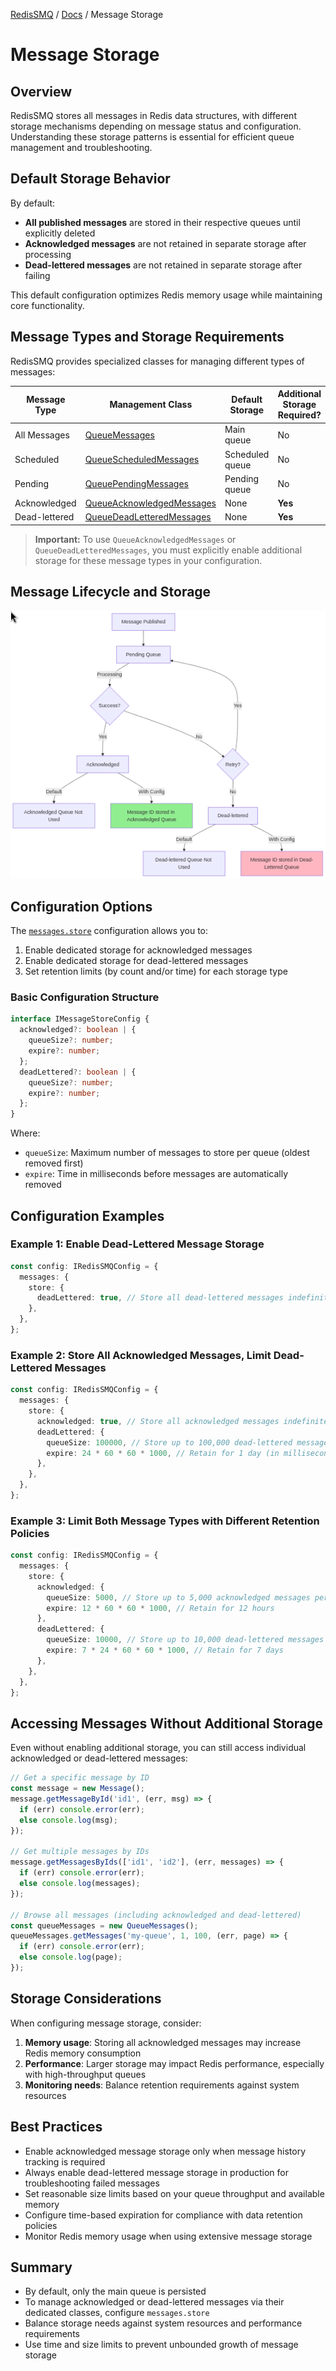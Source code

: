 
[RedisSMQ](../README.md) / [Docs](README.md) / Message Storage

# Message Storage

## Overview

RedisSMQ stores all messages in Redis data structures, with different storage mechanisms depending on message status and configuration. Understanding these storage patterns is essential for efficient queue management and troubleshooting.

## Default Storage Behavior

By default:

- **All published messages** are stored in their respective queues until explicitly deleted
- **Acknowledged messages** are not retained in separate storage after processing
- **Dead-lettered messages** are not retained in separate storage after failing

This default configuration optimizes Redis memory usage while maintaining core functionality.

## Message Types and Storage Requirements

RedisSMQ provides specialized classes for managing different types of messages:

| Message Type  | Management Class                                                      | Default Storage | Additional Storage Required? |
|---------------|-----------------------------------------------------------------------|-----------------|------------------------------|
| All Messages  | [QueueMessages](api/classes/QueueMessages.md)                         | Main queue      | No                           |
| Scheduled     | [QueueScheduledMessages](api/classes/QueueScheduledMessages.md)       | Scheduled queue | No                           |
| Pending       | [QueuePendingMessages](api/classes/QueuePendingMessages.md)           | Pending queue   | No                           |
| Acknowledged  | [QueueAcknowledgedMessages](api/classes/QueueAcknowledgedMessages.md) | None            | **Yes**                      |
| Dead-lettered | [QueueDeadLetteredMessages](api/classes/QueueDeadLetteredMessages.md) | None            | **Yes**                      |

> **Important:** To use `QueueAcknowledgedMessages` or `QueueDeadLetteredMessages`, you must explicitly enable additional storage for these message types in your configuration.

## Message Lifecycle and Storage

![Message Lifecycle and Storage](message-storage.png)

## Configuration Options

The [`messages.store`](api/interfaces/IRedisSMQConfig.md#messages) configuration allows you to:

1. Enable dedicated storage for acknowledged messages
2. Enable dedicated storage for dead-lettered messages
3. Set retention limits (by count and/or time) for each storage type

### Basic Configuration Structure

```typescript
interface IMessageStoreConfig {
  acknowledged?: boolean | {
    queueSize?: number;
    expire?: number;
  };
  deadLettered?: boolean | {
    queueSize?: number;
    expire?: number;
  };
}
```

Where:
- `queueSize`: Maximum number of messages to store per queue (oldest removed first)
- `expire`: Time in milliseconds before messages are automatically removed

## Configuration Examples

### Example 1: Enable Dead-Lettered Message Storage

```typescript
const config: IRedisSMQConfig = {
  messages: {
    store: {
      deadLettered: true, // Store all dead-lettered messages indefinitely
    },
  },
};
```

### Example 2: Store All Acknowledged Messages, Limit Dead-Lettered Messages

```typescript
const config: IRedisSMQConfig = {
  messages: {
    store: {
      acknowledged: true, // Store all acknowledged messages indefinitely
      deadLettered: {
        queueSize: 100000, // Store up to 100,000 dead-lettered messages per queue
        expire: 24 * 60 * 60 * 1000, // Retain for 1 day (in milliseconds)
      },
    },
  },
};
```

### Example 3: Limit Both Message Types with Different Retention Policies

```typescript
const config: IRedisSMQConfig = {
  messages: {
    store: {
      acknowledged: {
        queueSize: 5000, // Store up to 5,000 acknowledged messages per queue
        expire: 12 * 60 * 60 * 1000, // Retain for 12 hours
      },
      deadLettered: {
        queueSize: 10000, // Store up to 10,000 dead-lettered messages per queue
        expire: 7 * 24 * 60 * 60 * 1000, // Retain for 7 days
      },
    },
  },
};
```

## Accessing Messages Without Additional Storage

Even without enabling additional storage, you can still access individual acknowledged or dead-lettered messages:

```typescript
// Get a specific message by ID
const message = new Message();
message.getMessageById('id1', (err, msg) => {
  if (err) console.error(err);
  else console.log(msg);
});

// Get multiple messages by IDs
message.getMessagesByIds(['id1', 'id2'], (err, messages) => {
  if (err) console.error(err);
  else console.log(messages);
});

// Browse all messages (including acknowledged and dead-lettered)
const queueMessages = new QueueMessages();
queueMessages.getMessages('my-queue', 1, 100, (err, page) => {
  if (err) console.error(err);
  else console.log(page);
});
```

## Storage Considerations

When configuring message storage, consider:

1. **Memory usage**: Storing all acknowledged messages may increase Redis memory consumption
2. **Performance**: Larger storage may impact Redis performance, especially with high-throughput queues
3. **Monitoring needs**: Balance retention requirements against system resources

## Best Practices

- Enable acknowledged message storage only when message history tracking is required
- Always enable dead-lettered message storage in production for troubleshooting failed messages
- Set reasonable size limits based on your queue throughput and available memory
- Configure time-based expiration for compliance with data retention policies
- Monitor Redis memory usage when using extensive message storage

## Summary

- By default, only the main queue is persisted
- To manage acknowledged or dead-lettered messages via their dedicated classes, configure `messages.store`
- Balance storage needs against system resources and performance requirements
- Use time and size limits to prevent unbounded growth of message storage
